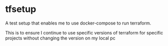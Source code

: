 # tfsetup

A test setup that enables me to use docker-compose to run terraform. 

This is to ensure I continue to use specific versions of terraform for specific projects without changing the version on my local pc

